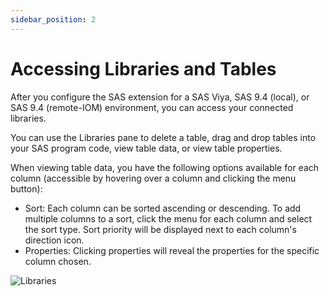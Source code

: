 ```yaml
---
sidebar_position: 2
---
```


# Accessing Libraries and Tables

After you configure the SAS extension for a SAS Viya, SAS 9.4 (local), or SAS 9.4 (remote-IOM) environment, you can access your connected libraries.

You can use the Libraries pane to delete a table, drag and drop tables into your SAS program code, view table data, or view table properties.

When viewing table data, you have the following options available for each column (accessible by hovering over a column and clicking the menu button):

- Sort: Each column can be sorted ascending or descending. To add multiple columns to a sort, click the menu for each column and select the sort type. Sort priority will be displayed next to each column's direction icon.
- Properties: Clicking properties will reveal the properties for the specific column chosen.

![Libraries](/images/libraries.png)
